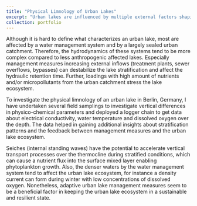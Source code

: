 ```yaml
---
title: "Physical Limnology of Urban Lakes"
excerpt: "Urban lakes are influenced by multiple external factors shaping their physical characteristics and ecosystems.<br/><img src='/images/physlim.png'>"
collection: portfolio
---
```


Although it is hard to define what characterizes an urban lake, most are affected by a water management system and by a largely sealed urban catchment. Therefore, the hydrodynamics of these systems tend to be more complex compared to less anthropogenic affected lakes. Especially management measures increasing external inflows (treatment plants, sewer overflows, bypasses) can destabilize the lake stratification and affect the hydraulic retention time. Further, loadings with high amount of nutrients and/or micropollutants from the urban catchment stress the lake ecosystem.

To investigate the physical limnology of an urban lake in Berlin, Germany, I have undertaken several field samplings to investigate vertical differences in physico-chemical parameters and deployed a logger chain to get data about electrical conductivity, water temperature and dissolved oxygen over the depth. The data helped in gaining additional insights about stratification patterns and the feedback between management measures and the urban lake ecosystem.

Seiches (internal standing waves) have the potential to accelerate vertical transport processes over the thermocline during stratified conditions, which can cause a nutrient flux into the surface mixed layer enabling phytoplankton growth. Also, the denser waters by the water management system tend to affect the urban lake ecosystem, for instance a density current can form during winter with low concentrations of dissolved oxygen. Nonetheless, adaptive urban lake management measures seem to be a beneficial factor in keeping the urban lake ecosystem in a sustainable and resilient state.
